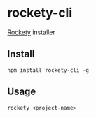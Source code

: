 # rockety-cli
[Rockety](https://github.com/ivandokov/rockety) installer

## Install
```
npm install rockety-cli -g
```

## Usage
```
rockety <project-name>
```